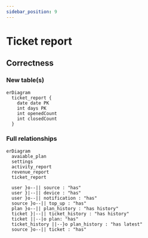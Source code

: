 ```yaml
---
sidebar_position: 9
---
```


# Ticket report

## Correctness

### New table(s)

```mermaid
erDiagram
  ticket_report {
    date date PK
    int days PK
    int openedCount
    int closedCount
  }
```

### Full relationships

```mermaid
erDiagram
  avaiable_plan
  settings
  activity_report
  revenue_report
  ticket_report

  user }o--|| source : "has"
  user }|--|| device : "has"
  user }o--|| notification : "has"
  source }o--|| top_up : "has"
  plan }o--|| plan_history : "has history"
  ticket }|--|| ticket_history : "has history"
  ticket ||--|o plan: "has"
  ticket_history ||--}o plan_history : "has latest"
  source }o--|| ticket : "has"
```
